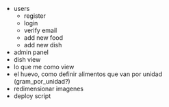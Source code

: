 - users
  - register
  - login
  - verify email
  - add new food
  - add new dish
- admin panel
- dish view
- lo que me como view
- el huevo, como definir alimentos que van por unidad (gram_por_unidad?)
- redimensionar imagenes
- deploy script